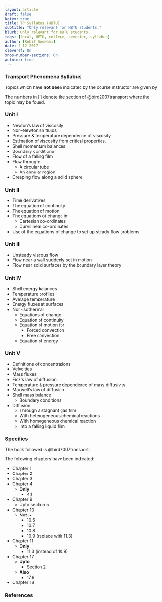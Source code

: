 ```yaml
---
layout: article
draft: false
katex: true
title: TP Syllabus (HBTU)
subtitle: "Only relevant for HBTU students."
blurb: Only relevant for HBTU students.
tags: [local, HBTU, college, semester, syllabus]
author: [Rohit Goswami]
date: 3-12-2017
cleveref: On
xnos-number-sections: On
autotoc: true
...
```


### Transport Phenomena Syllabus

Topics which have **not been** indicated by the course instructor are given by <i class="fa  fa-times-circle-o" aria-hidden="true"></i>

The numbers in [ ] denote the section of @bird2007transport where the topic may be found.

### Unit I

* Newton’s law of viscosity
* Non–Newtonian fluids 
* Pressure & temperature dependence of viscosity
* Estimation of viscosity from critical properties.
* Shell momentum balances
* Boundary conditions
*  Flow of a falling film
*  Flow through: 
    - A circular tube
    - An annular region
* Creeping flow along a solid sphere

### Unit II

* Time derivatives
* The equation of continuity 
* The equation of motion 
* The equations of change in:
    - Cartesian co-ordinates
    - Curvilinear co-ordinates
* Use of the equations of change to set up steady flow problems

### Unit III

* Unsteady viscous flow
* Flow near a wall suddenly set in motion 
* Flow near solid surfaces by the boundary layer theory <i class="fa  fa-times-circle-o" aria-hidden="true"></i>

### Unit IV

* Shell energy balances
* Temperature profiles 
* Average temperature 
* Energy fluxes at surfaces
* Non-isothermal
    - Equations of change 
    - Equation of continuity 
    - Equation of motion for
        - Forced convection 
        - Free convection
    - Equation of energy

### Unit V

* Definitions of concentrations
* Velocities 
* Mass fluxes 
* Fick's law of diffusion 
* Temperature & pressure dependence of mass diffusivity
* Maxwell’s law of diffusion
* Shell mass balance
    - Boundary conditions 
* Diffusion
    - Through a stagnant gas film
    - With heterogeneous chemical reactions
    - With homogeneous chemical reaction
    - Into a falling liquid film

### Specifics

The book followed is @bird2007transport.

The following chapters have been indicated:

* Chapter 1
* Chapter 2
* Chapter 3
* Chapter 4
    - **Only**
        + 4.1
* Chapter 9
    - Upto section 5
* Chapter 10
    - **Not :-**
        + 10.5
        + 10.7
        + 10.8
        + 10.9 (replace with 11.3)
* Chapter 11
    - **Only**
        + 11.3 (instead of 10.9)
* Chapter 17
    - **Upto**
        + Section 2
    - **Also**
        + 17.9
* Chapter 18


### References
